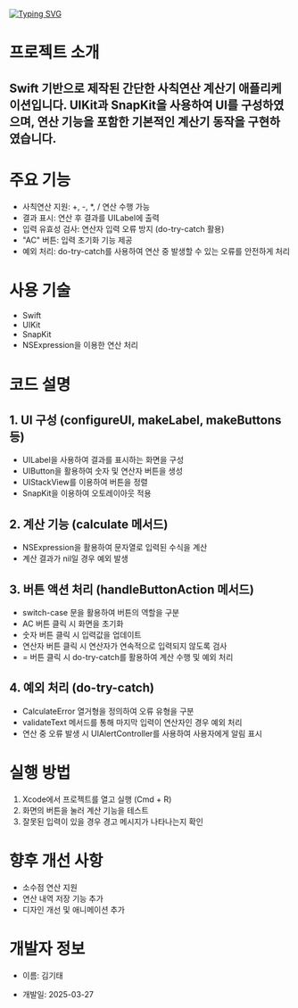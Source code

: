 [![Typing SVG](https://readme-typing-svg.demolab.com?font=Bungee+Tint&size=35&pause=1000&color=F73B98&width=435&lines=Calculator+II)](https://git.io/typing-svg)

# 프로젝트 소개
## Swift 기반으로 제작된 간단한 사칙연산 계산기 애플리케이션입니다. UIKit과 SnapKit을 사용하여 UI를 구성하였으며, 연산 기능을 포함한 기본적인 계산기 동작을 구현하였습니다.


# 주요 기능

+ 사칙연산 지원: +, -, *, / 연산 수행 가능
+ 결과 표시: 연산 후 결과를 UILabel에 출력
+ 입력 유효성 검사: 연산자 입력 오류 방지 (do-try-catch 활용)
+ "AC" 버튼: 입력 초기화 기능 제공
+ 예외 처리: do-try-catch를 사용하여 연산 중 발생할 수 있는 오류를 안전하게 처리


# 사용 기술

+ Swift
+ UIKit
+ SnapKit
+ NSExpression을 이용한 연산 처리


# 코드 설명

## 1. UI 구성 (configureUI, makeLabel, makeButtons 등)

+ UILabel을 사용하여 결과를 표시하는 화면을 구성
+ UIButton을 활용하여 숫자 및 연산자 버튼을 생성
+ UIStackView를 이용하여 버튼을 정렬
+ SnapKit을 이용하여 오토레이아웃 적용

## 2. 계산 기능 (calculate 메서드)

+ NSExpression을 활용하여 문자열로 입력된 수식을 계산
+ 계산 결과가 nil일 경우 예외 발생

## 3. 버튼 액션 처리 (handleButtonAction 메서드)

+ switch-case 문을 활용하여 버튼의 역할을 구분
+ AC 버튼 클릭 시 화면을 초기화
+ 숫자 버튼 클릭 시 입력값을 업데이트
+ 연산자 버튼 클릭 시 연산자가 연속적으로 입력되지 않도록 검사
+ = 버튼 클릭 시 do-try-catch를 활용하여 계산 수행 및 예외 처리

## 4. 예외 처리 (do-try-catch)

+ CalculateError 열거형을 정의하여 오류 유형을 구분
+ validateText 메서드를 통해 마지막 입력이 연산자인 경우 예외 처리
+ 연산 중 오류 발생 시 UIAlertController를 사용하여 사용자에게 알림 표시


# 실행 방법

1. Xcode에서 프로젝트를 열고 실행 (Cmd + R)
2. 화면의 버튼을 눌러 계산 기능을 테스트
3. 잘못된 입력이 있을 경우 경고 메시지가 나타나는지 확인


# 향후 개선 사항

+ 소수점 연산 지원
+ 연산 내역 저장 기능 추가
+ 디자인 개선 및 애니메이션 추가


# 개발자 정보

+ 이름: 김기태

+ 개발일: 2025-03-27

